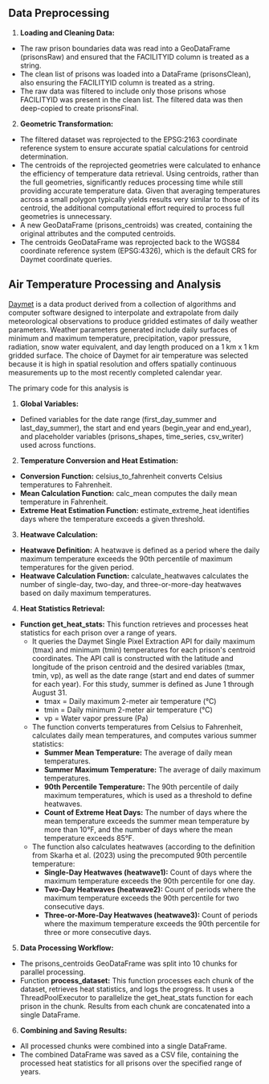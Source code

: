 ## Data Preprocessing

1. **Loading and Cleaning Data:**
  - The raw prison boundaries data was read into a GeoDataFrame (prisonsRaw) and ensured that the FACILITYID column is treated as a string.
  - The clean list of prisons was loaded into a DataFrame (prisonsClean), also ensuring the FACILITYID column is treated as a string.
  - The raw data was filtered to include only those prisons whose FACILITYID was present in the clean list. The filtered data was then deep-copied to create prisonsFinal.
2. **Geometric Transformation:**
  - The filtered dataset was reprojected to the EPSG:2163 coordinate reference system to ensure accurate spatial calculations for centroid determination.
  - The centroids of the reprojected geometries were calculated to enhance the efficiency of temperature data retrieval. Using centroids, rather than the full geometries, significantly reduces processing time while still providing accurate temperature data. Given that averaging temperatures across a small polygon typically yields results very similar to those of its centroid, the additional computational effort required to process full geometries is unnecessary.
  - A new GeoDataFrame (prisons_centroids) was created, containing the original attributes and the computed centroids.
  - The centroids GeoDataFrame was reprojected back to the WGS84 coordinate reference system (EPSG:4326), which is the default CRS for Daymet coordinate queries.

## Air Temperature Processing and Analysis 
[Daymet](https://daymet.ornl.gov/overview) is a data product derived from a collection of algorithms and computer software designed to interpolate and extrapolate from daily meteorological observations to produce gridded estimates of daily weather parameters. Weather parameters generated include daily surfaces of minimum and maximum temperature, precipitation, vapor pressure, radiation, snow water equivalent, and day length produced on a 1 km x 1 km gridded surface. The choice of Daymet for air temperature was selected because it is high in spatial resolution and offers spatially continuous measurements up to the most recently completed calendar year.

The primary code for this analysis is <here>
1. **Global Variables:**
- Defined variables for the date range (first_day_summer and last_day_summer), the start and end years (begin_year and end_year), and placeholder variables (prisons_shapes, time_series, csv_writer) used across functions.
2. **Temperature Conversion and Heat Estimation:**
- **Conversion Function:** celsius_to_fahrenheit converts Celsius temperatures to Fahrenheit.
- **Mean Calculation Function:** calc_mean computes the daily mean temperature in Fahrenheit.
- **Extreme Heat Estimation Function:** estimate_extreme_heat identifies days where the temperature exceeds a given threshold.
3. **Heatwave Calculation:**
- **Heatwave Definition:** A heatwave is defined as a period where the daily maximum temperature exceeds the 90th percentile of maximum temperatures for the given period.
- **Heatwave Calculation Function:** calculate_heatwaves calculates the number of single-day, two-day, and three-or-more-day heatwaves based on daily maximum temperatures.
4. **Heat Statistics Retrieval:**
- **Function get_heat_stats:** This function retrieves and processes heat statistics for each prison over a range of years.
  - It queries the Daymet Single Pixel Extraction API for daily maximum (tmax) and minimum (tmin) temperatures for each prison's centroid coordinates. The API call is constructed with the latitude and longitude of the prison centroid and the desired variables (tmax, tmin, vp), as well as the date range (start and end dates of summer for each year). For this study, summer is defined as June 1 through August 31.
    - tmax = Daily maximum 2-meter air temperature (°C)
    - tmin = Daily minimum 2-meter air temperature (°C)
    - vp = Water vapor pressure (Pa)
  - The function converts temperatures from Celsius to Fahrenheit, calculates daily mean temperatures, and computes various summer statistics:
    - **Summer Mean Temperature:** The average of daily mean temperatures.
    - **Summer Maximum Temperature:** The average of daily maximum temperatures.
    - **90th Percentile Temperature:** The 90th percentile of daily maximum temperatures, which is used as a threshold to define heatwaves.
    - **Count of Extreme Heat Days:** The number of days where the mean temperature exceeds the summer mean temperature by more than 10°F, and the number of days where the mean temperature exceeds 85°F.
  - The function also calculates heatwaves (according to the definition from Skarha et al. (2023) using the precomputed 90th percentile temperature:
    - **Single-Day Heatwaves (heatwave1):** Count of days where the maximum temperature exceeds the 90th percentile for one day.
    - **Two-Day Heatwaves (heatwave2):** Count of periods where the maximum temperature exceeds the 90th percentile for two consecutive days.
    - **Three-or-More-Day Heatwaves (heatwave3):** Count of periods where the maximum temperature exceeds the 90th percentile for three or more consecutive days.
5. **Data Processing Workflow:**
- The prisons_centroids GeoDataFrame was split into 10 chunks for parallel processing.
- Function **process_dataset:** This function processes each chunk of the dataset, retrieves heat statistics, and logs the progress.
It uses a ThreadPoolExecutor to parallelize the get_heat_stats function for each prison in the chunk.
Results from each chunk are concatenated into a single DataFrame.
6. **Combining and Saving Results:**
- All processed chunks were combined into a single DataFrame.
- The combined DataFrame was saved as a CSV file, containing the processed heat statistics for all prisons over the specified range of years.
